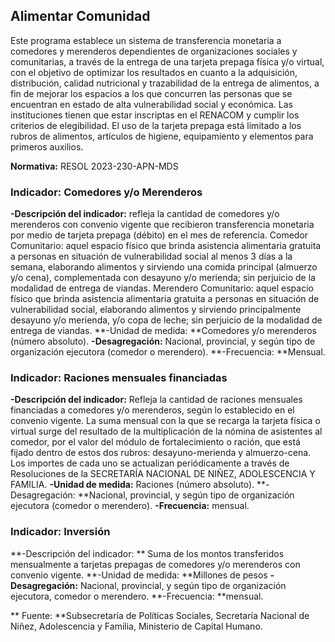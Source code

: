 ## Alimentar Comunidad
Este programa establece un sistema de transferencia monetaria a comedores y merenderos dependientes de organizaciones sociales y comunitarias, a través de la entrega de una tarjeta prepaga física y/o virtual, con el objetivo de optimizar los resultados en cuanto a la adquisición, distribución, calidad nutricional y trazabilidad de la entrega de alimentos, a fin de mejorar los espacios a los que concurren las personas que se encuentran en estado de alta vulnerabilidad social y económica.
Las instituciones tienen que estar inscriptas en el RENACOM y cumplir los criterios de elegibilidad. El uso de la tarjeta prepaga está limitado a los rubros de alimentos, artículos de higiene, equipamiento y elementos para primeros auxilios.

**Normativa:** RESOL 2023-230-APN-MDS
### Indicador: Comedores y/o Merenderos
**-Descripción del indicador:** refleja la cantidad de comedores y/o merenderos con convenio vigente que recibieron transferencia monetaria por medio de tarjeta prepaga (débito) en el mes de referencia. 
Comedor Comunitario: aquel espacio físico que brinda asistencia alimentaria gratuita a personas en situación de vulnerabilidad social al menos 3 días a la semana, elaborando alimentos y sirviendo una comida principal (almuerzo y/o cena), complementada con desayuno y/o merienda; sin perjuicio de la modalidad de entrega de viandas.
Merendero Comunitario: aquel espacio físico que brinda asistencia alimentaria gratuita a personas en situación de vulnerabilidad social, elaborando alimentos y sirviendo principalmente desayuno y/o merienda, y/o copa de leche; sin perjuicio de la modalidad de entrega de viandas. 
**-Unidad de medida: **Comedores y/o merenderos (número absoluto).
**-Desagregación:** Nacional, provincial, y según tipo de organización ejecutora (comedor o merendero).
**-Frecuencia: **Mensual.
### Indicador: Raciones mensuales financiadas 
**-Descripción del indicador:**  Refleja la cantidad de raciones mensuales financiadas a comedores y/o merenderos, según lo establecido en el convenio vigente. 
La suma mensual con la que se recarga la tarjeta física o virtual surge del resultado de la multiplicación de la nómina de asistentes al comedor, por el valor del módulo de fortalecimiento o ración, que está fijado dentro de estos dos rubros: desayuno-merienda y almuerzo-cena. Los importes de cada uno se actualizan periódicamente a través de Resoluciones de la SECRETARÍA NACIONAL DE NIÑEZ, ADOLESCENCIA Y FAMILIA. 
**-Unidad de medida:** Raciones (número absoluto).
**-Desagregación: **Nacional, provincial, y según tipo de organización ejecutora (comedor o merendero).
**-Frecuencia:** mensual.


### Indicador: Inversión
**-Descripción del indicador: ** Suma de los montos transferidos mensualmente a tarjetas prepagas de comedores y/o merenderos con convenio vigente.
**-Unidad de medida: **Millones de pesos
**-Desagregación:** Nacional, provincial, y según tipo de organización ejecutora, comedor o merendero.
**-Frecuencia: **mensual.


** Fuente: **Subsecretaría de Políticas Sociales, Secretaría Nacional de Niñez, Adolescencia y Familia, Ministerio de Capital Humano.
